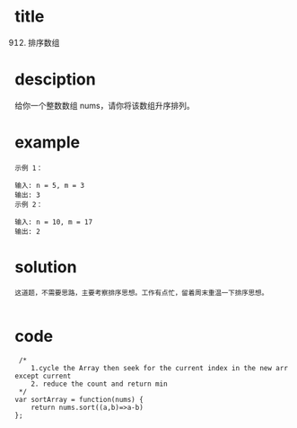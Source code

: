 # title
912. 排序数组
# desciption
给你一个整数数组 nums，请你将该数组升序排列。
# example
```
示例 1：

输入: n = 5, m = 3
输出: 3
示例 2：

输入: n = 10, m = 17
输出: 2

```

# solution
```
这道题，不需要思路，主要考察排序思想。工作有点忙，留着周末重温一下排序思想。
```

```
```
# code
```
 /*
    1.cycle the Array then seek for the current index in the new arr except current
    2. reduce the count and return min 
 */
var sortArray = function(nums) {
    return nums.sort((a,b)=>a-b)
};
```


